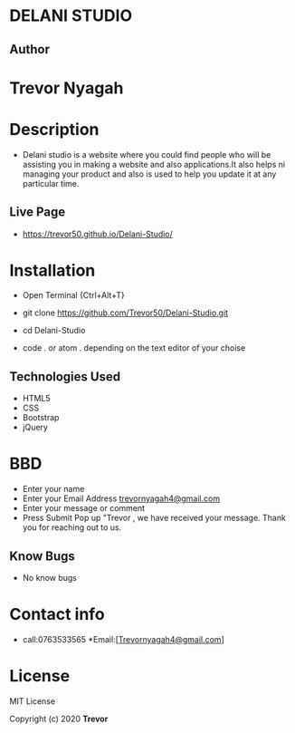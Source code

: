 # DELANI STUDIO
## Author
# Trevor Nyagah

# Description
* Delani studio is a website where you could find people who will be assisting you in making a website and also applications.It also helps ni managing your product and also is used to help you update it at any particular time.
## Live Page
* https://trevor50.github.io/Delani-Studio/
# Installation
* Open Terminal {Ctrl+Alt+T}

* git clone https://github.com/Trevor50/Delani-Studio.git

* cd Delani-Studio

* code . or atom . depending on the text editor of your choise
## Technologies Used
* HTML5
* CSS
* Bootstrap
* jQuery
# BBD
* Enter your name	
* Enter your Email Address   trevornyagah4@gmail.com	
* Enter your message or comment  
* Press Submit		Pop up "Trevor , we have received your message. Thank you for reaching out to us.
## Know Bugs
* No know bugs
# Contact info
* call:0763533565
*Email:[Trevornyagah4@gmail.com]
# License
MIT License

Copyright (c) 2020 **Trevor**